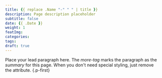 ```yaml
---
title: {{ replace .Name "-" " " | title }}
description: Page description placeholder
subtitle: false
date: {{ .Date }}
weight: 1
featImg:
categories:
tags:
draft: true
---
```


Place your lead paragraph here. The _more-tag_ marks the paragraph as the _summary_ for this page. When you don't need special styling, just remove the attribute.
{.p-first} <!--more-->
